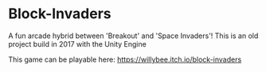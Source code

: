 # Block-Invaders
A fun arcade hybrid between 'Breakout' and 'Space Invaders'! This is an old project build in 2017 with the Unity Engine

This game can be playable here: https://willybee.itch.io/block-invaders
